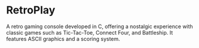 # RetroPlay
A retro gaming console developed in C, offering a nostalgic experience with classic games such as Tic-Tac-Toe, Connect Four, and Battleship. It features ASCII graphics and a scoring system.
